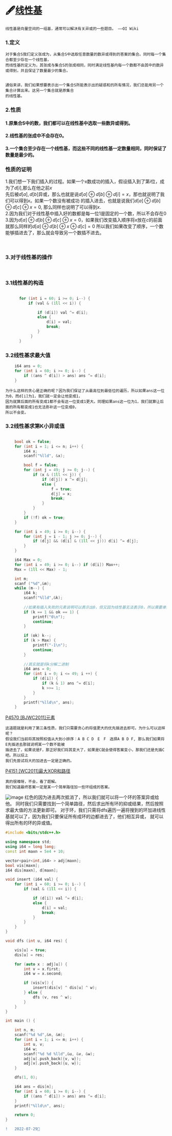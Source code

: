 
#  🖋️[线性基](https://blog.csdn.net/a_forever_dream/article/details/83654397)


    线性基是向量空间的一组基，通常可以解决有关异或的一些题目。 ——OI Wiki
    
    
    
### $1.$定义
    
    对于集合S我们定义张成为，从集合S中选取任意数量的数异或得到的答案的集合。同时每一个集合都至少存在一个线性基，
    而线性基的定义为，其张成与集合S的张成相同，同时满足线性基内每一个数都不由其中的数异或得到，并且保证了数量最少的集合。
    
    
    通俗来讲，我们如果想要表示出一个集合S所能表示出的疑惑和的所有情况，我们总能用另一个集合计算出来。这另一个集合就是原集合
    的线性基。
    
    
### $2.$性质

#### 1.原集合S中的数，我们都可以在线性基中选取一些数异或得到。
#### 2.线性基的张成中不会存在0。
#### 3.一个集合至少存在一个线性基，而这些不同的线性基一定数量相同，同时保证了数量是最少的。


### 性质的证明

  1.我们想一下我们插入的过程。如果一个x数成功的插入，假设插入到了第$i$位，成为了$d[i]$,那么在他之前$x$  
先后被$d[a], d[b]$异或，那么也就是说$d[a] \oplus d[b] \oplus d[i] = x$，那也就说明了我们可以得到$x$。如果一个数没有被成功
的插入进去，也就是说我们$d[a] \oplus d[b] \oplus d[c] \oplus x = 0$, 那么同样也说明了可以得到$x$.  
  2.因为我们对于线性基中插入好的数都是每一位1是固定的一个数，所以不会存在0  
  3.因为$d[a] \oplus d[b] \oplus d[c] \oplus x = 0$，如果我们改变插入顺序将$x$放在$c$的前面就那么同样的$d[a] \oplus d[b] \oplus x \oplus d[c] = 0$
  所以我们如果改变了顺序，一个数能够插进去了，那么就会导致另一个数插不进去。   
  
  
 <br>
 
### $3.$对于线性基的操作

<br>

### $3.1$线性基的构造
```C++

      for (int i = 60; i >= 0; i--) {
          if (val & (1ll << i)) {

              if (d[i]) val ^= d[i];
              else {
                  d[i] = val;
                  break; 
              }
           }
      }

```

### $3.2$线性基求最大值
```C++
    i64 ans = 0;
    for (int i = 60; i >= 0; i--) {
        if ((ans ^ d[i]) > ans) ans ^= d[i];
    }
```
    为什么这样的贪心是正确的呢？因为我们保证了从最高位到最低位的遍历，所以如果ans这一位为0，而d[i]为1，我们就一定会让他变成1，
    因为就算后面的所有变成1都不会有这一位变成1更大。同理如果ans这一位为1，我们就算让后面的所有都变成1也无法弥补这一位变成0，
    所以不会变。
  
  
 ### $3.2$线性基求第K小异或值
```C++

    bool ok = false;
    for (int i = 1; i <= n; i++) {
        i64 x;
        scanf("%lld", &x);

        bool f = false;
        for (int j = 49; j >= 0; j--) {
            if (x & (1ll << j)) {
                if (d[j]) x ^= d[j];
                else {
                    f = true;
                    d[j] = x;
                    break;
                }
            }
        }
        if (!f) ok = true;
    }

    for (int i = 49; i >= 0; i--) {
        for (int j = i - 1; j >= 0; j--) {
            if (d[j] && (d[i] & (1ll << j))) d[i] ^= d[j];
        }
    }

    i64 Max = 0;
    for (int i = 49; i >= 0; i--) if (d[i]) Max++;
    Max = (1ll << Max) - 1;

    int m;
    scanf ("%d",&m);
    while (m--) {
        i64 k;
        scanf("%lld",&k);
        
        //如果有插入失败的元素说明可以表示出0，但又因为线性基无法表示0，所以需要单独标记
        if (k == 1 && ok == 1) {
            printf("0\n");
            continue;
        }

        if (ok) k--;
        if (k > Max) {
            printf("-1\n");
            continue;
        }
        
        //其实就是将k分解二进制
        i64 ans = 0;
        for (int i = 0; i <= 49; i ++) {
            if (d[i]) {
                if (k & 1) ans ^= d[i];
                k >>= 1;
            }
        }
        printf("%lld\n", ans);
    }
```


[P4570 [BJWC2011]元素](https://www.luogu.com.cn/problem/P4570)


    这道题就是利用了第三条性质，我们只需要贪心的将值更大的优先插进去即可。为什么可以这样呢？
    假设我们当前将其按照权值从大到小排序：A B C D　E　F　选择A B D F, 那么我们如果将E先插进去那就说明某一个数不能被
    插进去了，如果说是F，那正好我们将其变大了，如果是C就会使得答案变小，那我们还是先插C吧。所以综上
    我们先尝试将大的加进去一定是正确的。
    
[P4151 [WC2011]最大XOR和路径](https://www.luogu.com.cn/problem/P4151)

    真的很难呀，不会，看了题解。
    我们知道最终答案一定是某一个简单路径加一些环组成的答案。
![image](https://user-images.githubusercontent.com/92497177/181796357-6e378661-1179-4612-b281-b00090c67ec2.png)
    红色的因为进去两次抵消了，所以我们就可以将一个环的答案异或给他。
    同时我们只需要找到一个简单路径，然后求出所有环的抑或结果，然后按照求最大值的方法更新即可。
    对于环，我们只需将dfs遍历一遍将搜到的环加进线性基就可以了，因为我们只要保证所有成环的边都进去了，他们相互异或，
    就可以得出所有的环的异或值。
```C++
#include <bits/stdc++.h>

using namespace std;
using i64 = long long;
const int maxn = 5e4 + 10;

vector<pair<int,i64> > adj[maxn];
bool vis[maxn];
i64 dis[maxn], d[maxn];

void insert (i64 val) {
    for (int i = 60; i >= 0; i--) {
        if (val & (1ll << i)) {

            if (d[i]) val ^= d[i];
            else {
                d[i] = val;
                break; 
            }
        }
    }
}

void dfs (int u, i64 res) {

    vis[u] = true;
    dis[u] = res;

    for (auto x : adj[u]) {
        int v = x.first;
        i64 w = x.second;

        if (vis[v]) {
            insert(dis[v] ^ dis[u] ^ w); 
        } else {
            dfs (v, res ^ w);
        }
    }
}

int main () {

    int n, m;
    scanf("%d %d",&n, &m);
    for (int i = 1; i <= m; i++) {
        int u, v;
        i64 w;
        scanf("%d %d %lld",&u, &v, &w);
        adj[u].push_back({v, w});
        adj[v].push_back({u, w});
    }

    dfs(1, 0);

    i64 ans = dis[n];
    for (int i = 60; i >= 0; i--) {
        if ((ans ^ d[i]) > ans) ans ^= d[i];
    }
    printf("%lld\n", ans);

    return 0;
}
```

```diff
!   2022-07-29🌻
```
    
    
